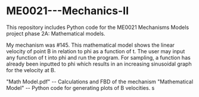 # ME0021---Mechanics-II

This repository includes Python code for the ME0021 Mechanisms Models project phase 2A: Mathematical models. 

My mechanism was #145. This mathematical model shows the linear velocity of point B in relation to phi as a function of t. The user may input any function of t into phi and run the program. For sampling, a function has already been inputted to phi which results in an increasing sinusoidal graph for the velocity at B. 

"Math Model.pdf" -- Calculations and FBD of the mechanism
"Mathematical Model" -- Python code for generating plots of B velocities. s
